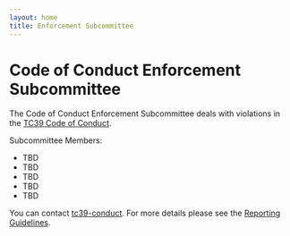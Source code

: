 ```yaml
---
layout: home
title: Enforcement Subcommittee
---
```


# Code of Conduct Enforcement Subcommittee

The Code of Conduct Enforcement Subcommittee deals with violations in the [TC39 Code of Conduct][].

Subcommittee Members:

* TBD
* TBD
* TBD
* TBD
* TBD

You can contact [tc39-conduct][]. For more details please see the [Reporting Guidelines][].

[TC39 Code of Conduct]: /
[tc39-conduct]: tc39-conduct@ecma-international.com
[Reporting Guidelines]: /reporting

